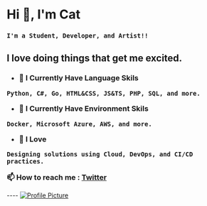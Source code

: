 <h1 align="left">Hi 👋, I'm Cat</h1>
<h3 align="left">


```
I'm a Student, Developer, and Artist!!
```


</h3>




<h2 align="left">I love doing things that get me excited.</h3>

<h3 align="left">


- 🌱 I Currently Have Language Skils 
```
Python, C#, Go, HTML&CSS, JS&TS, PHP, SQL, and more.
```


- 🌱 I Currently Have Environment Skils
```
Docker, Microsoft Azure, AWS, and more.
``` 


- 💚 I Love 
```
Designing solutions using Cloud, DevOps, and CI/CD practices.
``` 


📫 How to reach me :  [Twitter](https://twitter.com/Hey_ImCat)


</h3>
----
<a
  href="https://honzaap.github.io/GithubCity/"
>
  <img src="https://raw.githubusercontent.com/Once-a-deadcat/Once-a-deadcat/main/screenshot.gif" alt="Profile Picture">
</a>

